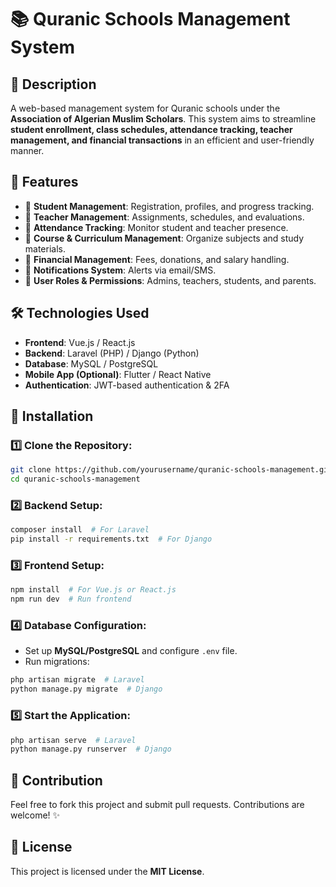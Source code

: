 # 📚 Quranic Schools Management System

## 📝 Description
A web-based management system for Quranic schools under the **Association of Algerian Muslim Scholars**. This system aims to streamline **student enrollment, class schedules, attendance tracking, teacher management, and financial transactions** in an efficient and user-friendly manner.

## 🎯 Features
- 🔹 **Student Management**: Registration, profiles, and progress tracking.
- 🔹 **Teacher Management**: Assignments, schedules, and evaluations.
- 🔹 **Attendance Tracking**: Monitor student and teacher presence.
- 🔹 **Course & Curriculum Management**: Organize subjects and study materials.
- 🔹 **Financial Management**: Fees, donations, and salary handling.
- 🔹 **Notifications System**: Alerts via email/SMS.
- 🔹 **User Roles & Permissions**: Admins, teachers, students, and parents.

## 🛠️ Technologies Used
- **Frontend**: Vue.js / React.js
- **Backend**: Laravel (PHP) / Django (Python)
- **Database**: MySQL / PostgreSQL
- **Mobile App (Optional)**: Flutter / React Native
- **Authentication**: JWT-based authentication & 2FA

## 📌 Installation
### 1️⃣ Clone the Repository:
```bash
git clone https://github.com/yourusername/quranic-schools-management.git
cd quranic-schools-management
```
### 2️⃣ Backend Setup:
```bash
composer install  # For Laravel
pip install -r requirements.txt  # For Django
```
### 3️⃣ Frontend Setup:
```bash
npm install  # For Vue.js or React.js
npm run dev  # Run frontend
```
### 4️⃣ Database Configuration:
- Set up **MySQL/PostgreSQL** and configure `.env` file.
- Run migrations:
```bash
php artisan migrate  # Laravel
python manage.py migrate  # Django
```
### 5️⃣ Start the Application:
```bash
php artisan serve  # Laravel
python manage.py runserver  # Django
```

## 🚀 Contribution
Feel free to fork this project and submit pull requests. Contributions are welcome! ✨

## 📄 License
This project is licensed under the **MIT License**.

